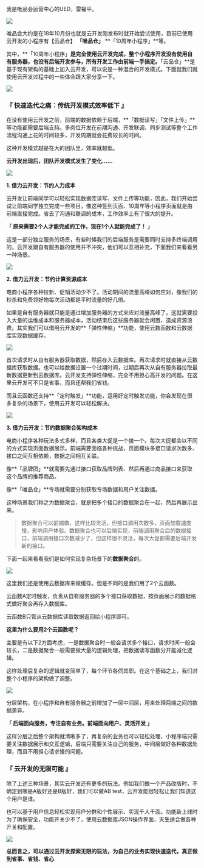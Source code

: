 我是唯品会运营中心的UED，雷福平。

![](https://puui.qpic.cn/vupload/0/20190723_1563868176759_6qhqzn4ynt6.jpeg/0)

唯品会大约是在18年10月份也就是云开发刚发布时就开始尝试使用，目前已使用云开发的小程序有【云品仓】 **「唯品仓」** **「10周年小程序」**等。

其中，**「10周年小程序」**是完全使用云开发完成，整个小程序开发没有使用自有服务器，也没有后端开发参与，所有开发工作由前端一手搞定。**「云品仓」**是基于现有架构的基础上加入云开发，可以说是一种混合的开发模式。下面就我们就使用云开发过程中的一些体会跟大家分享一下。

![](https://puui.qpic.cn/vupload/0/20190723_1563868249670_i5nrfyp6y0p.jpeg/0)

### 『 快速迭代之痛：传统开发模式效率低下 』

在没有使用云开发之前，前端的数据依赖于后端，**「数据读写」「文件上传」**等功能都需要后端支持。多岗位开发在前期沟通、开发联调、同步测试等整个工作流程沟通上花的时间较多，开发周期就会花费较长的时间。

这种开发模式越是在大的团队里，效率就越低。

**云开发出现后，团队开发模式发生了变化......**

![](https://puui.qpic.cn/vupload/0/20190723_1563868394097_ucfmf8mea2.jpeg/0)

**1. 借力云开发：节约人力成本**

云开发让前端同学可以轻松实现数据库读写、文件上传等功能，因此，我们开始尝试让前端同学独立完成一些项目，像这种签到页面、10周年等小程序页面就是由前端直接完成。省去了沟通和联调的成本，工作效率上有了很大的提升。

**「 原来需要2个人才能完成的工作，现在1个人就能完成了！ 」**

这是一部分独立服务的场景，有些时候我们的后端服务是需要同时支持多终端调用的，云开发跟自有服务器的使用并不冲突，他们可以互相补充，下面我们来看看另一种场景。

![](https://puui.qpic.cn/vupload/0/20190723_1563868492471_d21qol3t78a.png/0#pic_center)

**2. 借力云开发：节约计算资源成本**

电商小程序各种拉新、促销活动少不了。活动期间的流量高峰如何应对，像我们的秒杀和免费领好物每次活动都是平时流量的好几倍。
 
如果是自有服务器就只能是通过增加服务器的方式来应对流量高峰了，这就需要投入大量的运维成本和服务器成本，活动结束后这些服务器就会闲置，造成资源浪费。其实我们可以借用云开发的**「弹性伸缩」**功能，使用云数函数和云数据库实现数据缓存。

![](https://puui.qpic.cn/vupload/0/20190723_1563868658017_zpa9rki6oop.jpeg/0)

首次请求时从自有服务器获取数据，然后存入云数据库。再次请求时就直接从云数据库获取数据。也可以给数据设置一个过期时间，过期后再次从自有服务器拉取最新数据更新到云数据库。云开发支持弹性伸缩，完全不用担心高并发的问题。在这里云开发可不只是省事，而且还帮我们省钱。

而且云函数还支持**「定时触发」**功能，运用好定时触发功能，你会发现在很多复杂的场景下，使用云开发可以轻松解决。

![](https://puui.qpic.cn/vupload/0/20190723_1563868720443_irf6x2fl7ar.jpeg/0)

**3. 借力云开发：节约数据聚合架构成本**

电商小程序各种玩法多式多样，而且各类大促是一个接一个。每次大促都会以不同的方式实现页面数据展示。前端需要面临各种挑战，页面模块多接口请求次数多、接口之间互相依赖，数据之间相互关联。

像**「品牌团」**就需要先通过接口获取品牌列表、然后再通过商品接口来获取这个品牌的推荐商品。

像**「唯品仓」**专场就需要分别获取专场数据和用户关注数据。

这种场景我们称之为数据聚合，就是把多个接口的数据聚合在一起，然后再展示出来。
> 数据聚合可以前端做，这样比较灵活，但接口调用次数多，页面加载速度慢，影响用户体验。数据聚合也可以后端实现，前端调用聚合后的数据接口，前端调用接口次数减少了，但这样很不灵活，每次大促都需要后端开发新的接口。

下面一起来看看我们是如何实现复杂场景下的**数据聚合**的。

![](https://puui.qpic.cn/vupload/0/20190723_1563868830126_iopjg2r52o7.jpeg/0)

这里我们还是使用云数据库来做缓存。但是不同的是我们用了2个云函数。

云函数A定时触发，负责从自有服务器的多个接口获取数据，按页面展示的数据格式做好聚合再存入数据库。

云函数B只管从云数据库读取数据返回给小程序即可。

**这里为什么要用2个云函数呢？**

主要是有以下2方面考虑，一是数据聚合时一般会请求多个接口，请求时间一般会较长，二是数据聚合一般需要做大量的逻辑处理，把数据读写函数分开能减化逻辑。

这样处理后复杂的逻辑就变简单了，每个环节各伺其职。在这个基础之上，我们对整个小程序的架构做了调整。

![](https://puui.qpic.cn/vupload/0/20190723_1563868900192_sxwl2wcwlhl.jpeg/0)

分层架构，在小程序和自有服务器之前增加了一层中间层，用来处理两端之间的数据差异。

**「 后端面向服务，专注自有业务。前端面向用户、灵活开发 」**

这样分层之后整个架构就清晰多了，再复杂的业务也可以轻松处理，小程序端只需要关注数据展示和交互逻辑，后端只需要关注自己的服务，中间层做好各种数据处理，而且不用担心请求慢的问题。

### 『 云开发的无限可能 』

除了上述三种场景，其实云开发还有更多的玩法。例如我们做一个产品改版时，不确定到哪是A版好还是B版好，我们可以做AB test，云开发能很轻松让我们知道这个用户是谁。

也可以基于用户信息轻松实现用户分群和个性展示、实现千人千面。功能新上线时为了确保安全，功能开关少不了，使用云数据库JSON操作界面，天生适合做各种开关和配置。

![](https://puui.qpic.cn/vupload/0/20190723_1563868983997_npr7megznye.jpeg/0)

**总而言之，可以通过云开发探索无限的玩法，为自己的业务实现快速迭代，真正做到省事、省钱、省心**
